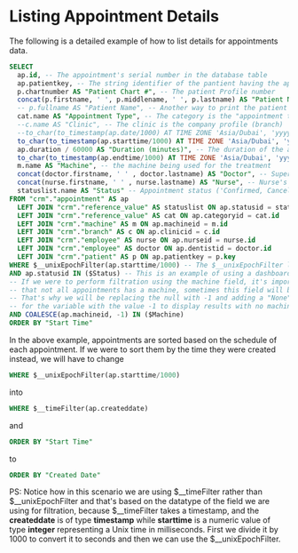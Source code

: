 # Listing Appointment Details
The following is a detailed example of how to list details for appointments data.

```sql
SELECT
  ap.id, -- The appointment's serial number in the database table
  ap.patientkey, -- The string identifier of the pantient having the appointment
  p.chartnumber AS "Patient Chart #", -- The patient Profile number
  concat(p.firstname, ' ', p.middlename, ' ', p.lastname) AS "Patient Name", -- The patient's full name
  -- p.fullname AS "Patient Name", -- Another way to print the patient's full name
  cat.name AS "Appointment Type", -- The category is the "appointment type"
  --c.name AS "Clinic", -- The clinic is the company profile (branch)
  --to_char(to_timestamp(ap.date/1000) AT TIME ZONE 'Asia/Dubai', 'yyyy-mm-dd hh:mi AM') AS "Appointment Date",
  to_char(to_timestamp(ap.starttime/1000) AT TIME ZONE 'Asia/Dubai', 'yyyy-mm-dd hh:mi AM') AS "Start Time",
  ap.duration / 60000 AS "Duration (minutes)", -- The duration of the appointment
  to_char(to_timestamp(ap.endtime/1000) AT TIME ZONE 'Asia/Dubai', 'yyyy-mm-dd hh:mi AM') AS "End Time",
  m.name AS "Machine", -- the machine being used for the treatment
  concat(doctor.firstname, ' ' , doctor.lastname) AS "Doctor", -- Supervisor's name
  concat(nurse.firstname, ' ' , nurse.lastname) AS "Nurse", -- Nurse's name
  statuslist.name AS "Status" -- Appointment status ('Confirmed, Canceled, Complete, etc..)
FROM "crm"."appointment" AS ap
  LEFT JOIN "crm"."reference_value" AS statuslist ON ap.statusid = statuslist.id
  LEFT JOIN "crm"."reference_value" AS cat ON ap.categoryid = cat.id
  LEFT JOIN "crm"."machine" AS m ON ap.machineid = m.id
  LEFT JOIN "crm"."branch" AS c ON ap.clinicid = c.id
  LEFT JOIN "crm"."employee" AS nurse ON ap.nurseid = nurse.id
  LEFT JOIN "crm"."employee" AS doctor ON ap.dentistid = doctor.id
  LEFT JOIN "crm"."patient" AS p ON ap.patientkey = p.key
WHERE $__unixEpochFilter(ap.starttime/1000) -- The $__unixEpochFilter lists results only within the time range selected in the dashboard
AND ap.statusid IN ($Status) -- This is an example of using a dashboard variable "$Status" to filter results based on a specific status select in the dashboard by the user
-- If we were to perform filtration using the machine field, it's important to notice
-- that not all appointments has a machine, sometimes this field will be null.
-- That's why we will be replacing the null with -1 and adding a "None" option
-- for the variable with the value -1 to display results with no machine .
AND COALESCE(ap.machineid, -1) IN ($Machine) 
ORDER BY "Start Time"
```

In the above example, appointments are sorted based on the schedule of each appointment. 
If we were to sort them by the time they were created instead, we will have to change 

```sql
WHERE $__unixEpochFilter(ap.starttime/1000)
```

into 

```sql
WHERE $__timeFilter(ap.createddate)
```

and

```sql
ORDER BY "Start Time"
```

to 

```sql
ORDER BY "Created Date"
```

PS: Notice how in this scenario we are using $\__timeFilter rather than $\__unixEpochFilter
and that's based on the datatype of the field we are using for filtration, because $\__timeFilter
takes a timestamp, and the **createddate** is of type **timestamp** while **starttime** is a numeric 
value of type **integer** representing a Unix time in milliseconds. First we divide it by 1000 to convert
it to seconds and then we can use the $\__unixEpochFilter.
